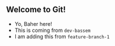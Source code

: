 ## Welcome to Git!

- Yo, Baher here!
- This is coming from `dev-bassem`
- I am adding this from `feature-branch-1`